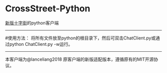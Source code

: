 # CrossStreet-Python
[新版十字街](https://crosst.chat/)的python客户端

***
#使用方法：
将所有文件放至python的根目录下，然后可双击ChatClient.py或通过python ChatClient.py -w运行。
***
本客户端为@lanceliang2018 原客户端的新版适配版本，遵循原有的MIT开源协议。
